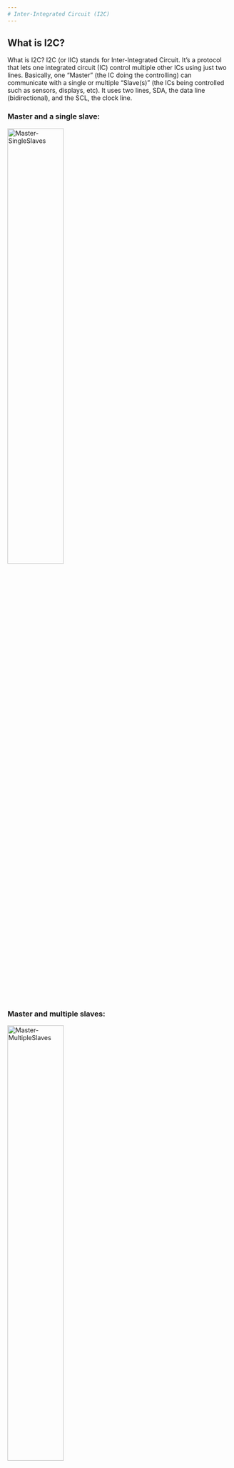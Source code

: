 ```yaml
---
# Inter-Integrated Circuit (I2C)
---
```

## What is I2C?
What is I2C?
I2C (or IIC) stands for Inter-Integrated Circuit. It’s a protocol that lets one integrated circuit (IC) control multiple other ICs using just two lines. Basically, one “Master” (the IC doing the controlling) can communicate with a single or multiple “Slave(s)” (the ICs being controlled such as sensors, displays, etc). It uses two lines, SDA, the data line (bidirectional), and the SCL, the clock line.
### Master and a single slave:
<img src="../images/Master-and-a-single-slave.png" alt="Master-SingleSlaves" width=50%>

### Master and multiple slaves:
<img src="../images/Master-and-multiple-slaves.png" alt="Master-MultipleSlaves" width=50%>

The SDA line is used to send and receive data, but only one device talks at a time. The Master picks which Slave to talk to by sending its address over SDA. To start communication, the Master pulls SDA low, then SCL low shortly after.

The Master then sends the address of the Slave it wants to talk to, followed by a bit to say whether it wants to read (R/W = 1) or write (R/W = 0). If R/W = 0, the Master sends data and the Slave receives it. If R/W = 1, the Slave sends data and the Master receives it. An acknowledgment bit (ACK) is sent by the receiver by pulling the line low. The line goes high again when the sender is done. To end the communication, SCL goes high first, then SDA.

Here is an example of how the lines may flow, where the As represent the master sending an address (picking a slave), an instruction, and an acknowledgement but tells the master the slave received the instruction. After a short pause the Ds represent the data and the acknowledgment  bit in the end indicates that the process is done

### Example:

<img src="../images/I2C-address-lines-example.png" alt="I2C-Example" width=100%>

This diagram is an example of how the lines might look in action. The A bits represent the Master sending a 7-bit address to pick a specific Slave, followed by the R/W bit (read or write) instruction, and then an acknowledgment bit, which tells the Master that the Slave received the instruction. After a short pause, the D bits represent the 8-bit data being sent, and at the end, there’s another acknowledgment bit to confirm the data was received. This indicates that the communication was successful and the process is done.

## Pros 
• Only 2 lines (+ power and ground) <br> 
• Built in addressing 

## Cons
 • Half duplex → bidirectional but not simultaneous, limits bandwidth, slower, can cause collisions <br> 
 • Each peripheral must have a unique address or data clashes <br> 
 • Harder than SPI and UART 

## STM32 Intro:
Once you successfully import the project into your local stm repo, start by expanding the folder and opening the ioc file.

<img src="../images/stm32-expand-file.png" alt="expand-ioc-file" width=50%>

You should see something similar to this:
<img src="../images/stm32-open-basic-training-ioc.png" alt="expand-ioc-file" width=90%>

Boards used in solar cars mainly use STM32 chips. To program these boards two pieces of software are used: stm32cubemx and stm32cubeide. cubemx is used to place and route pins on the microcontroller (basically choose what pins do what), and the IDE is used to actually program the microcontroller to do specific tasks. The board MX we are using looks like:

<img src="../images/stm32-basic-training-ioc.png" alt="expand-ioc-file" width=50%>

To place and route pins, click on the desired pin and select what you want it to be used for (a single pin can have multiple functions).

<img src="../images/stm32-ioc-placing-pins.png" alt="expand-ioc-file" width=40%>

For I2C there are only two main pins: scl and sda (as explained earlier), and both have to be routed on the microcontroller. For the training pins for testing I2C have already been selected as PB6 (SCL) and PB7 (SDA):

<img src="../images/stm32-i2c-pins.png" alt="stm32-expand-file.png" width=25%>

After pins have been chosen, you have to click Device Configuration Tool Code generation in your task bar: 

<img src="../images/stm32-Device-Configuration-Tool-Code.png" alt="expand-ioc-file" width=120%>

This step maps your chosen pins to their function and automatically generates code. that code will usually show up in main.c if you’re looking at it from a c/c++ programming perspective.

## Coding in STM:
Before implementing I2C, you should know what HAL is. HAL (Hardware Abstraction Layer) is a set of libraries provided by STMicroelectronics to simplify the development process on STM32 microcontrollers. HAL provides a high-level interface for interacting with the MCU's peripherals like GPIO, SPI, UART, and more, allowing developers to write code that is more portable across different STM32 devices. By using HAL, developers can avoid dealing directly with hardware registers, which speeds up development, improves readability, and reduces the complexity of peripheral configurations.

You will be coding using HAL library functions, this line reads data from a specific memory address on an I2C device:

```c
**'HAL_StatusTypeDef HAL_I2C_Mem_Read(I2C_HandleTypeDef *hi2c, uint16_t DevAddress, uint16_t MemAddress, uint16_t MemAddSize, uint8_t *p)'**

hi2c: I2C handle
DevAddress: I2C device address.
MemAddress: Memory address.
MemAddSize: Size of the memory address.
pData: Data buffer.
Size: Size of the data.
```

## Implementing I2C:
Now to implement I2C, we’ll be sending and receiving data from the accelerometer IC and reading its values. for this part of the training, the goal is to program the accelerometer so you can view the x, y, and z readings as you move the board.

Before proceeding further...
_________________________________________________
**What is an accelerometer?**

Accelerometers are ICs used to measure the acceleration, the rate of change of an object's velocity. Most accelerometers detect acceleration in three axes (x, y, z). This acceleration is converted into an electrical signal, which can be used for various different things such as determining position, identifying vibrations, etc. 

**What are they used for?**

Many things! Accelerometers are used for a wide variety of applications such as air bag deployment in cars to gaming motion input. Which accelerometer should be used for an application depends on its main purposes and requirements, such as measurements, sensitivity, temperature where it can operate, etc. The accelerometer is a ‘slave’ and I2C the master sending signals (refer back to onboarding I2C info). 

The accelerometer you are using/the one on the board is the MC3479 (the datasheet is linked below under 'Useful Links').
 ___________________________________________________________________________

Now, returning to the IDE:

The I2C files themselves handle I2C setup and initialization, but to actually program the accelerometer we use different files: accel.h and accel.c.

**.h files (headers)** store declarations like functions, variables, and classes.

**.c files (source)** implement the functions declared in the header.

This is **accel.h** file which has the four functions you will use:
```c
HAL_StatusTypeDef accel_init(I2C_HandleTypeDef *hi2c);  //initialize the accelerometer: check chip id, set sample rate and range
	
void accel_read_raw(int16_t *x, int16_t *y, int16_t *z); //read raw x, y, z values from accel registers over I2C (returns lsb counts)

void accel_read_g(float *pos_xg, float *pos_yg, float *pos_zg); //convert raw counts (lsb/bit) into acceleration in g units

void accel_poll_data(float *pos_x, float *pos_y, float *pos_z); //convert g values into m/s^2
```
Now going to **accel.c**, we’ll start by initializing the accelerometer.

To use the accelerometer (or any IC), you first have to initialize it. Initializing an IC means setting it up so that it’s ready to communicate and operate properly, this includes making sure you’re on the correct device, configuring its frequency, and setting other control parameters as needed.

For the accelerometer, three values are set: the who-am-i register, the sample rate, the range/LPF, and its mode register.

**Who-Am-I register:**  
The **Who-Am-I register** (also called the Chip Identification Register) is used to verify that communication is established with the correct device.  
According to the datasheet, register 0x18 always contains the value 0xA4 for the MC3479 accelerometer: 
<img src="../images/datasheet-i2c-reg.png" alt="expand-ioc-file" width=120%>  
<img src="../images/datasheet-i2c-who-am-i.png" alt="expand-ioc-file" width=120%>
This step ensures that the MCU is talking to the right device and not another I2C component on the same bus. 

In the following line of code, we read register 0x18 and check whether the value returned is 0xA4. If the value matches, it confirms that we’re communicating with the correct IC.
```c
uint8_t chip_id = 0; 
HAL_I2C_Mem_Read(hi2c, (ACCELEROMETER_DEVICE_ADDR << 1), 0x18, I2C_MEMADD_SIZE_8BIT, &chip_id, 1, 100);
if (chip_id != 0xA4)
    return HAL_ERROR;
```
**Sample Rate:**  
The **sample rate** register sets the frequency at which the accelerometer measures and outputs data. This is important because if you have a higher sample rate, you get more responsive data but use more power. A lower sample rate means less frequent updates but lower power.  
According to the datasheet, the MC3479 accelerometer’s sample rate can be set from 0.5 to 2000 samples per second. For the I2C (and SPI) interface, it supports 8 different sample rates:

<img src="../images/datasheet-sample-rate-i2c.png" alt="expand-ioc-file" width=50%>

In the following line of code, we write the value 0x09 to register 0x08, which sets the accelerometer’s sample rate to 100 Hz. If the write operation is successful, it confirms that the device’s sample rate has been configured correctly through I2C communication. 
```c
uint8_t sample_rate = 0x09; 
HAL_I2C_Mem_Write(hi2c, (ACCELEROMETER_DEVICE_ADDR << 1), 0x08, I2C_MEMADD_SIZE_8BIT, &sample_rate, 1, 100);
```
In the following line of code, we write the value 0x09 to register 0x08, which sets the accelerometer’s sample rate to 100 Hz. If this write operation is successful, it confirms that the device’s sample rate has been configured correctly through I2C communication.

**Range and LPF:**  
The **range** and **low-pass filter (LPF)** register controls how the accelerometer interprets and filters acceleration data. 

The **range** sets the maximum level of acceleration the sensor can measure. The MC3479 has 5 different ranges. Lower ranges mean higher precision, while higher ranges can handle stronger forces but at the cost of reduced accuracy.

The **low-pass filter (LPF)** helps smooth out high-frequency noise and vibrations, giving more stable readings. There are 4 different LPF settings in the MC3479 (reserved ones don’t have defined behaviour, so keep them as zero), each used for different purposes and varying in cutoff frequency. The lower the cutoff, the smoother the noise but the slower the sensor is to respond.

We will implement a ±2g range, which means the device can detect motion within ±19.62 m/s², giving the accelerometer high sensitivity for smaller movements. If the acceleration goes beyond this limit, the sensor will output its maximum possible value, and the LPF is disabled.
This can be implemented using the information in the following image, which shows what bits represent what and what numbers to set them at to get the desired output.
<img src="../images/datasheet-i2c-range-lpf.png" alt="expand-ioc-file" width=80%>

In the following line of code, we write the value 0x00 to register 0x20, which sets the accelerometer’s measurement range to ±2g. This configuration gives the sensor high sensitivity for detecting small movements and ensures it outputs raw, unfiltered data since the LPF is disabled.
```c
uint8_t range_lpf = 0x00; //±2g
HAL_I2C_Mem_Write(hi2c, (ACCELEROMETER_DEVICE_ADDR << 1), 0x20, I2C_MEMADD_SIZE_8BIT, &range_lpf, 1, 100);
```

**Mode Register:**
The **mode register** asically activates the accelerometer, turns it on so that it can start measuring data.  
We want to wake up the sensor and start acquiring data on the X, Y, and Z axes at the set sample rate. We also want to activate the I2C WDT NEG and POS, which are internal timers that check whether the SCL line has been high or low for too long. If that happens, they reset the I2C internal interface.

<img src="../images/datasheet-i2c-mode.png" alt="expand-ioc-file" width=80%>

In this line of code we are writing to register 0x07 and sending the value 0x07, which tells the device to wake up and sets the internal timers.
```c
uint8_t mode = 0x07; //mode
HAL_I2C_Mem_Write(hi2c, (ACCELEROMETER_DEVICE_ADDR << 1), 0x07, I2C_MEMADD_SIZE_8BIT, &mode, 1, 100);
```

**Now**, altogether, the initialization function in accel.c looks like this:
```c
HAL_StatusTypeDef accel_init(I2C_HandleTypeDef *hi2c) {
    uint8_t chip_id = 0; //who-am-i/chip identification reg
    HAL_I2C_Mem_Read(hi2c, (ACCELEROMETER_DEVICE_ADDR << 1), 0x18, I2C_MEMADD_SIZE_8BIT, &chip_id, 1, 100);
    if (chip_id != 0xA4)
    	return HAL_ERROR;

    uint8_t sample_rate = 0x09;  //100Hz
    HAL_I2C_Mem_Write(hi2c, (ACCELEROMETER_DEVICE_ADDR << 1), 0x08, I2C_MEMADD_SIZE_8BIT, &sample_rate, 1, 100);

    uint8_t range_lpf = 0x00; //±2g
    HAL_I2C_Mem_Write(hi2c, (ACCELEROMETER_DEVICE_ADDR << 1), 0x20, I2C_MEMADD_SIZE_8BIT, &range_lpf, 1, 100);

    uint8_t mode = 0x07; //mode reg
    HAL_I2C_Mem_Write(hi2c, (ACCELEROMETER_DEVICE_ADDR << 1), 0x07, I2C_MEMADD_SIZE_8BIT, &mode, 1, 100);

    return HAL_OK;
}
```

## Your Task: ----


## Useful Links:

What is I2C: https://www.analog.com/en/resources/technical-articles/i2c-primer-what-is-i2c-part-1.html

Datasheet for MC3479 Accelerometer: https://www.memsic.com/Public/Uploads/uploadfile/files/20220522/MC3479Datasheet%28APS-048-0072v1.2%29.pdf 